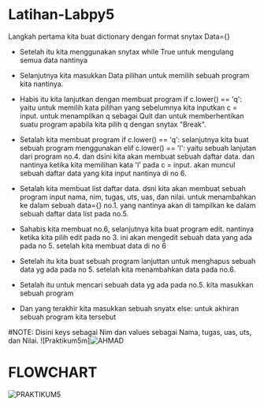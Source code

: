 # Latihan-Labpy5
Langkah pertama kita buat dictionary dengan format snytax Data={}

* Setelah itu kita menggunakan snytax while True untuk mengulang semua data nantinya

* Selanjutnya kita masukkan Data pilihan untuk memilih sebuah program kita nantinya.

* Habis itu kita lanjutkan dengan membuat program if c.lower() == 'q': yaitu untuk memilih kata pilihan yang sebelumnya kita inputkan c = input. untuk menampilkan q sebagai Quit dan untuk memberhentikan suatu program apabila kita pilih q dengan snytax "Break".

* Setalah kita membuat program if c.lower() == 'q': selanjutnya kita buat sebuah program menggunakan elif c.lower() == 'l': yaitu sebuah lanjutan dari program no.4. dan dsini kita akan membuat sebuah daftar data. dan nantinya ketika kita memilihan kata 'l' pada c = input. akan muncul sebuah daftar data yang kita input nantinya di no 6.

* Setalah kita membuat list daftar data. dsni kita akan membuat sebuah program input nama, nim, tugas, uts, uas, dan nilai. untuk menambahkan ke dalam sebuah data={} no.1. yang nantinya akan di tampilkan ke dalam sebuah daftar data list pada no.5.

* Sahabis kita membuat no.6, selanjutnya kita buat program edit. nantinya ketika kita pilih edit pada no 3. ini akan mengedit sebuah data yang ada pada no 5. setelah kita membuat data di no 6

* Setelah itu kita buat sebuah program lanjuttan untuk menghapus sebuah data yg ada pada no 5. setelah kita menambahkan data pada no.6.

* Setalah itu untuk mencari sebuah data yg ada pada no.5. kita masukkan sebuah program

* Dan yang terakhir kita masukkan sebuah snyatx else: untuk akhiran sebuah program kita tersebut

#NOTE: 
Disini keys sebagai Nim dan values sebagai Nama, tugas, uas, uts, dan Nilai.
![Praktikum5m]![AHMAD](https://user-images.githubusercontent.com/57052141/72438148-d25c1300-37d6-11ea-91a7-9d37bfe48011.jpg)

# FLOWCHART

![PRAKTIKUM5](https://user-images.githubusercontent.com/57041365/70908242-4b801300-203d-11ea-887e-a7e8801a5f00.png)
